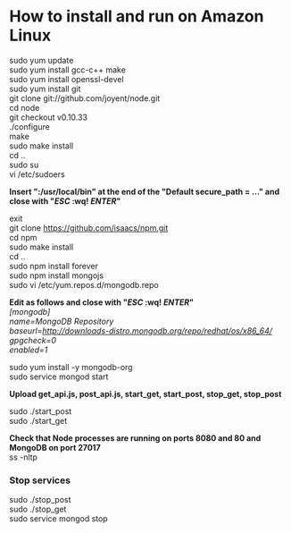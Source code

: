 # How to install and run on Amazon Linux

sudo yum update  
sudo yum install gcc-c++ make  
sudo yum install openssl-devel  
sudo yum install git  
git clone git://github.com/joyent/node.git  
cd node  
git checkout v0.10.33  
./configure  
make  
sudo make install  
cd ..  
sudo su  
vi /etc/sudoers  
  
**Insert ":/usr/local/bin" at the end of the "Default secure_path = ..." and close with "*ESC* :wq! *ENTER*"**  
  
exit  
git clone https://github.com/isaacs/npm.git  
cd npm  
sudo make install  
cd ..  
sudo npm install forever  
sudo npm install mongojs  
sudo vi /etc/yum.repos.d/mongodb.repo  
  
**Edit as follows and close with "*ESC* :wq! *ENTER*"**  
*[mongodb]*  
*name=MongoDB Repository*  
*baseurl=http://downloads-distro.mongodb.org/repo/redhat/os/x86_64/*  
*gpgcheck=0*  
*enabled=1*  
  
sudo yum install -y mongodb-org  
sudo service mongod start  
  
**Upload get_api.js, post_api.js, start_get, start_post, stop_get, stop_post**  
  
sudo ./start_post  
sudo ./start_get  
  
**Check that Node processes are running on ports 8080 and 80 and MongoDB on port 27017**  
ss -nltp  
  
  
### Stop services  
sudo ./stop_post  
sudo ./stop_get  
sudo service mongod stop  
